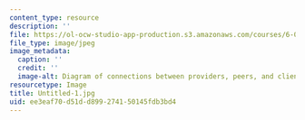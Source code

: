 ```yaml
---
content_type: resource
description: ''
file: https://ol-ocw-studio-app-production.s3.amazonaws.com/courses/6-033-computer-system-engineering-spring-2018/ee3eaf70d51dd899274150145fdb3bd4_Untitled-1.jpg
file_type: image/jpeg
image_metadata:
  caption: ''
  credit: ''
  image-alt: Diagram of connections between providers, peers, and clients.
resourcetype: Image
title: Untitled-1.jpg
uid: ee3eaf70-d51d-d899-2741-50145fdb3bd4
---
```

